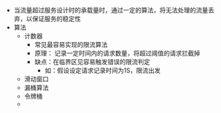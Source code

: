 - 当流量超过服务设计时的承载量时，通过一定的算法，将无法处理的流量丢弃，以保证服务的稳定性
- 算法
	- 计数器
		- 常见最容易实现的限流算法
		- 原理： 记录一定时间内的请求数量，将超过阈值的请求拦截掉
		- 缺点：在临界区见容易触发错误的限流判定
			- 如：假设设定请求记录时间为1S，限流出发
	- 滑动窗口
	- 漏桶算法
	- 令牌桶
	-